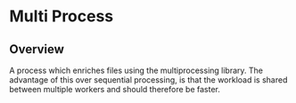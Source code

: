 # Multi Process

## Overview
A process which enriches files using the multiprocessing library. The advantage of this over sequential processing, is that the workload is shared between multiple workers and should therefore be faster.

